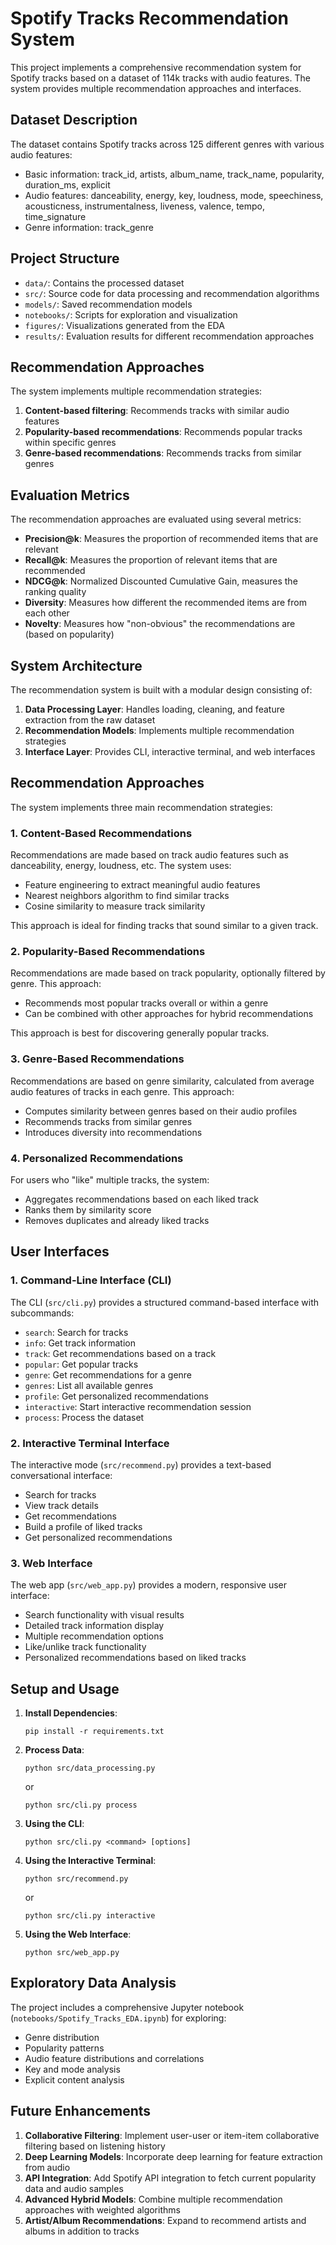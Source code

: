 # Spotify Tracks Recommendation System

This project implements a comprehensive recommendation system for Spotify tracks based on a dataset of 114k tracks with audio features. The system provides multiple recommendation approaches and interfaces.

## Dataset Description

The dataset contains Spotify tracks across 125 different genres with various audio features:

- Basic information: track_id, artists, album_name, track_name, popularity, duration_ms, explicit
- Audio features: danceability, energy, key, loudness, mode, speechiness, acousticness, instrumentalness, liveness, valence, tempo, time_signature
- Genre information: track_genre

## Project Structure

- `data/`: Contains the processed dataset
- `src/`: Source code for data processing and recommendation algorithms
- `models/`: Saved recommendation models
- `notebooks/`: Scripts for exploration and visualization
- `figures/`: Visualizations generated from the EDA
- `results/`: Evaluation results for different recommendation approaches

## Recommendation Approaches

The system implements multiple recommendation strategies:
1. **Content-based filtering**: Recommends tracks with similar audio features
2. **Popularity-based recommendations**: Recommends popular tracks within specific genres
3. **Genre-based recommendations**: Recommends tracks from similar genres

## Evaluation Metrics

The recommendation approaches are evaluated using several metrics:

- **Precision@k**: Measures the proportion of recommended items that are relevant
- **Recall@k**: Measures the proportion of relevant items that are recommended
- **NDCG@k**: Normalized Discounted Cumulative Gain, measures the ranking quality
- **Diversity**: Measures how different the recommended items are from each other
- **Novelty**: Measures how "non-obvious" the recommendations are (based on popularity)

## System Architecture

The recommendation system is built with a modular design consisting of:

1. **Data Processing Layer**: Handles loading, cleaning, and feature extraction from the raw dataset
2. **Recommendation Models**: Implements multiple recommendation strategies
3. **Interface Layer**: Provides CLI, interactive terminal, and web interfaces

## Recommendation Approaches

The system implements three main recommendation strategies:

### 1. Content-Based Recommendations

Recommendations are made based on track audio features such as danceability, energy, loudness, etc. The system uses:
- Feature engineering to extract meaningful audio features
- Nearest neighbors algorithm to find similar tracks
- Cosine similarity to measure track similarity

This approach is ideal for finding tracks that sound similar to a given track.

### 2. Popularity-Based Recommendations

Recommendations are made based on track popularity, optionally filtered by genre. This approach:
- Recommends most popular tracks overall or within a genre
- Can be combined with other approaches for hybrid recommendations

This approach is best for discovering generally popular tracks.

### 3. Genre-Based Recommendations

Recommendations are based on genre similarity, calculated from average audio features of tracks in each genre. This approach:
- Computes similarity between genres based on their audio profiles
- Recommends tracks from similar genres
- Introduces diversity into recommendations

### 4. Personalized Recommendations

For users who "like" multiple tracks, the system:
- Aggregates recommendations based on each liked track
- Ranks them by similarity score
- Removes duplicates and already liked tracks

## User Interfaces

### 1. Command-Line Interface (CLI)

The CLI (`src/cli.py`) provides a structured command-based interface with subcommands:
- `search`: Search for tracks
- `info`: Get track information
- `track`: Get recommendations based on a track
- `popular`: Get popular tracks
- `genre`: Get recommendations for a genre
- `genres`: List all available genres
- `profile`: Get personalized recommendations
- `interactive`: Start interactive recommendation session
- `process`: Process the dataset

### 2. Interactive Terminal Interface

The interactive mode (`src/recommend.py`) provides a text-based conversational interface:
- Search for tracks
- View track details
- Get recommendations
- Build a profile of liked tracks
- Get personalized recommendations

### 3. Web Interface

The web app (`src/web_app.py`) provides a modern, responsive user interface:
- Search functionality with visual results
- Detailed track information display
- Multiple recommendation options
- Like/unlike track functionality
- Personalized recommendations based on liked tracks

## Setup and Usage

1. **Install Dependencies**:
   ```
   pip install -r requirements.txt
   ```

2. **Process Data**:
   ```
   python src/data_processing.py
   ```
   or
   ```
   python src/cli.py process
   ```

3. **Using the CLI**:
   ```
   python src/cli.py <command> [options]
   ```

4. **Using the Interactive Terminal**:
   ```
   python src/recommend.py
   ```
   or
   ```
   python src/cli.py interactive
   ```

5. **Using the Web Interface**:
   ```
   python src/web_app.py
   ```

## Exploratory Data Analysis

The project includes a comprehensive Jupyter notebook (`notebooks/Spotify_Tracks_EDA.ipynb`) for exploring:
- Genre distribution
- Popularity patterns
- Audio feature distributions and correlations
- Key and mode analysis
- Explicit content analysis

## Future Enhancements

1. **Collaborative Filtering**: Implement user-user or item-item collaborative filtering based on listening history
2. **Deep Learning Models**: Incorporate deep learning for feature extraction from audio
3. **API Integration**: Add Spotify API integration to fetch current popularity data and audio samples
4. **Advanced Hybrid Models**: Combine multiple recommendation approaches with weighted algorithms
5. **Artist/Album Recommendations**: Expand to recommend artists and albums in addition to tracks 